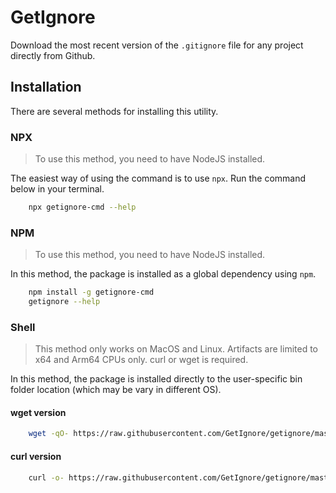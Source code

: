 
# GetIgnore

Download the most recent version of the `.gitignore` file for any project directly from Github.

## Installation

There are several methods for installing this utility.

### NPX

> To use this method, you need to have NodeJS installed.

The easiest way of using the command is to use `npx`. Run the command below in your terminal.

```sh
    npx getignore-cmd --help
```

### NPM

> To use this method, you need to have NodeJS installed.

In this method, the package is installed as a global dependency using `npm`.

```sh
    npm install -g getignore-cmd
    getignore --help
```

### Shell

> This method only works on MacOS and Linux.
> Artifacts are limited to x64 and Arm64 CPUs only.
> curl or wget is required.

In this method, the package is installed directly to the user-specific bin folder location (which may be vary in different OS).

#### wget version

```sh
    wget -qO- https://raw.githubusercontent.com/GetIgnore/getignore/master/bin/install.sh | bash
```

#### curl version

```sh
    curl -o- https://raw.githubusercontent.com/GetIgnore/getignore/master/bin/install.sh | bash
```

